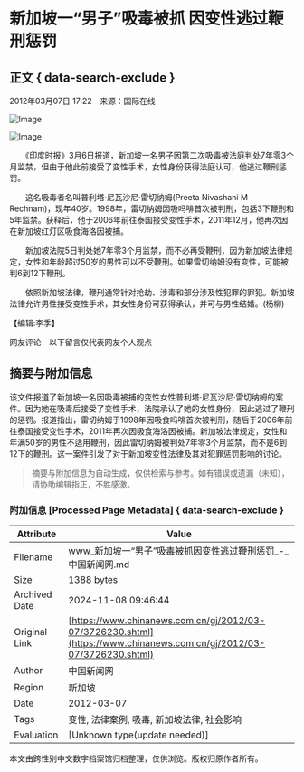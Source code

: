 # 新加坡一“男子”吸毒被抓 因变性逃过鞭刑惩罚

## 正文 { data-search-exclude }


2012年03月07日 17:22　来源：国际在线

![Image](http://www.chinanews.com/fileftp/2020/03/2020-03-11/U194P4T47D46410F978DT20200311093349.jpg)

![Image](http://www.chinanews.com/fileftp/2020/03/2020-03-11/U194P4T47D46410F977DT20200311083723.jpg)

　　《印度时报》3月6日报道，新加坡一名男子因第二次吸毒被法庭判处7年零3个月监禁，但由于他此前接受了变性手术，女性身份获得法庭认可，他逃过鞭刑惩罚。

　　这名吸毒者名叫普利塔·尼瓦沙尼·雷切纳姆(Preeta Nivashani M Rechnam)，现年40岁。1998年，雷切纳姆因吸吗啡首次被判刑，包括3下鞭刑和5年监禁。获释后，他于2006年前往泰国接受变性手术，2011年12月，他再次因在新加坡红灯区吸食海洛因被捕。

　　新加坡法院5日判处她7年零3个月监禁，而不必再受鞭刑，因为新加坡法律规定，女性和年龄超过50岁的男性可以不受鞭刑。如果雷切纳姆没有变性，可能被判6到12下鞭刑。

　　依照新加坡法律，鞭刑通常针对抢劫、涉毒和部分涉及性犯罪的罪犯。新加坡法律允许男性接受变性手术，其女性身份可获得承认，并可与男性结婚。(杨柳)

【编辑:李季】

网友评论　以下留言仅代表网友个人观点
<!-- tcd_original_link https://www.chinanews.com.cn/gj/2012/03-07/3726230.shtml -->
## 摘要与附加信息

<!-- tcd_abstract -->
该文件报道了新加坡一名因吸毒被捕的变性女性普利塔·尼瓦沙尼·雷切纳姆的案件。因为她在吸毒后接受了变性手术，法院承认了她的女性身份，因此逃过了鞭刑的惩罚。报道指出，雷切纳姆于1998年因吸食吗啡首次被判刑，随后于2006年前往泰国接受变性手术，2011年再次因吸食海洛因被捕。新加坡法律规定，女性和年满50岁的男性不适用鞭刑，因此雷切纳姆被判处7年零3个月监禁，而不是6到12下的鞭刑。这一案件引发了对于新加坡变性法律及其对犯罪惩罚影响的讨论。
<!-- tcd_abstract_end -->

> 摘要与附加信息为自动生成，仅供检索与参考。如有错误或遗漏（未知），请协助编辑指正，不胜感激。

### 附加信息 [Processed Page Metadata] { data-search-exclude }

| Attribute       | Value                                  |
|-----------------|----------------------------------------|
| Filename        | www_新加坡一“男子”吸毒被抓因变性逃过鞭刑惩罚_-_中国新闻网.md                             |
| Size            | 1388 bytes                           |
| Archived Date   | 2024-11-08 09:46:44                             |
| Original Link   | [https://www.chinanews.com.cn/gj/2012/03-07/3726230.shtml](https://www.chinanews.com.cn/gj/2012/03-07/3726230.shtml)                       |
| Author          | 中国新闻网                               |
| Region          | 新加坡                               |
| Date            | 2012-03-07                                 |
| Tags            | 变性, 法律案例, 吸毒, 新加坡法律, 社会影响                                 |
| Evaluation            | [Unknown type(update needed)]                                 |
<!-- tcd_table_end -->

本文由跨性别中文数字档案馆归档整理，仅供浏览。版权归原作者所有。
